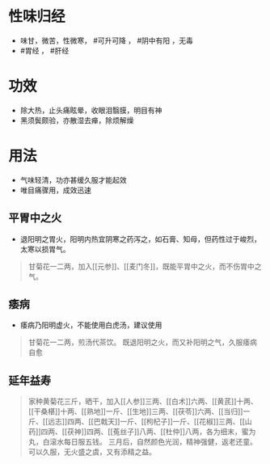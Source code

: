 # 性味归经
- 味甘，微苦，性微寒， #可升可降 ， #阴中有阳  ，无毒
-  #胃经  ， #肝经
# 功效
- 除大热，止头痛眩晕，收眼泪翳膜，明目有神
- 黑须鬓颇验，亦散湿去瘅，除烦解燥
# 用法
- 气味轻清，功亦甚缓久服才能起效
- 唯目痛骤用，成效迅速
## 平胃中之火
- 退阳明之胃火，阳明内热宜阴寒之药泻之，如石膏、知母，但药性过于峻烈，太寒以损胃气。
>甘菊花一二两，加入[[元参]]、[[麦门冬]]，既能平胃中之火，而不伤胃中之气。
## 痿病
- 痿病乃阳明虚火，不能使用白虎汤，建议使用
>甘菊花一二两，煎汤代茶饮。
>既退阳明之火，而又补阳明之气，久服痿病自愈
## 延年益寿
>家种黄菊花三斤，晒干，加入[[人参]]三两、[[白术]]六两、[[黄芪]]十两、[[干桑椹]]十两、[[熟地]]一斤、[[生地]]三两、[[茯苓]]六两、[[当归]]一斤、[[远志]]四两、[[巴戟天]]一斤、[[枸杞子]]一斤、[[花椒]]三两、[[山药]]四两、[[茯神]]四两、[[菟丝子]]八两、[[杜仲]]八两，各为细末，蜜为丸，白滚水每日服五钱。
>三月后，自然颜色光润，精神强健，返老还童。可以久服，无火盛之虞，又有添精之益。